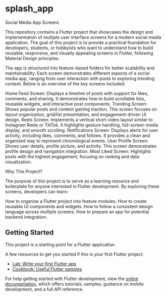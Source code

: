 # splash_app

Social Media App Screens

This repository contains a Flutter project that showcases the design and implementation of multiple user interface screens for a modern social media application. The goal of this project is to provide a practical foundation for developers, students, or hobbyists who want to understand how to build reusable, responsive, and visually appealing screens in Flutter, following Material Design principles.

The app is structured into feature-based folders for better scalability and maintainability. Each screen demonstrates different aspects of a social media app, ranging from user interaction with posts to exploring trending content. Below is an overview of the key screens included:

Home Feed Screen: Displays a timeline of posts with support for likes, comments, and sharing. It demonstrates how to build scrollable lists, reusable widgets, and interactive post components.
Trending Screen: Shows popular posts and content gaining traction. This screen focuses on layout organization, grid/list presentation, and engagement-driven UI design.
Reels Screen: Implements a vertical short-video layout similar to Instagram Reels or TikTok. It highlights gesture handling, full-screen media display, and smooth scrolling.
Notifications Screen: Displays alerts for user activity, including likes, comments, and follows. It provides a clean and organized way to represent chronological events.
User Profile Screen: Shows user details, profile picture, and activity. This screen demonstrates profile design and navigation integration.
Most Liked Screen: Highlights posts with the highest engagement, focusing on ranking and data visualization.

Why This Project?

The purpose of this project is to serve as a learning resource and boilerplate for anyone interested in Flutter development. By exploring these screens, developers can learn:

How to organize a Flutter project into feature modules.
How to create reusable UI components and widgets.
How to follow a consistent design language across multiple screens.
How to prepare an app for potential backend integration.

## Getting Started

This project is a starting point for a Flutter application.

A few resources to get you started if this is your first Flutter project:

- [Lab: Write your first Flutter app](https://docs.flutter.dev/get-started/codelab)
- [Cookbook: Useful Flutter samples](https://docs.flutter.dev/cookbook)

For help getting started with Flutter development, view the
[online documentation](https://docs.flutter.dev/), which offers tutorials,
samples, guidance on mobile development, and a full API reference.
